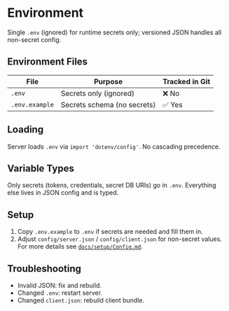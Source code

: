 # Environment

Single `.env` (ignored) for runtime secrets only; versioned JSON handles all non-secret config.

## Environment Files

| File | Purpose | Tracked in Git |
|------|---------|----------------|
| `.env` | Secrets only (ignored) | ❌ No |
| `.env.example` | Secrets schema (no secrets) | ✅ Yes |

## Loading
Server loads `.env` via `import 'dotenv/config'`. No cascading precedence.

## Variable Types
Only secrets (tokens, credentials, secret DB URIs) go in `.env`.
Everything else lives in JSON config and is typed.

## Setup
1. Copy `.env.example` to `.env` if secrets are needed and fill them in.
2. Adjust `config/server.json` / `config/client.json` for non-secret values.
  For more details see [`docs/setup/Config.md`](Config.md).

## Troubleshooting
* Invalid JSON: fix and rebuild.
* Changed `.env`: restart server.
* Changed `client.json`: rebuild client bundle.